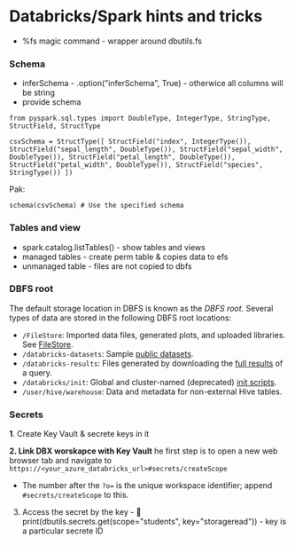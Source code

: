 # Databricks/Spark hints and tricks

* %fs magic command - wrapper around dbutils.fs 

### Schema

* inferSchema - .option\("inferSchema", True\) - otherwice all columns will be string
* provide schema 

`from pyspark.sql.types import DoubleType, IntegerType, StringType, StructField, StructType`

`csvSchema = StructType([ StructField("index", IntegerType()), StructField("sepal_length", DoubleType()), StructField("sepal_width", DoubleType()), StructField("petal_length", DoubleType()), StructField("petal_width", DoubleType()), StructField("species", StringType()) ])`

Pak:

`schema(csvSchema) # Use the specified schema`

### Tables and view

* spark.catalog.listTables\(\) - show tables and views 
* managed tables - create perm table & copies data to efs
* unmanaged table - files are not copied to dbfs 

### DBFS root

The default storage location in DBFS is known as the _DBFS root_. Several types of data are stored in the following DBFS root locations:

* `/FileStore`: Imported data files, generated plots, and uploaded libraries. See [FileStore](https://docs.databricks.com/data/filestore.html#filestore).
* `/databricks-datasets`: Sample [public datasets](https://docs.databricks.com/data/databricks-datasets.html#databricks-datasets).
* `/databricks-results`: Files generated by downloading the [full results](https://docs.databricks.com/notebooks/notebooks-use.html#download-full-results) of a query.
* `/databricks/init`: Global and cluster-named \(deprecated\) [init scripts](https://docs.databricks.com/clusters/init-scripts.html).
* `/user/hive/warehouse`: Data and metadata for non-external Hive tables.

### Secrets

**1**. Create Key Vault & secrete keys in it

**2. Link DBX worskapce with Key Vault** he first step is to open a new web browser tab and navigate to `https://<your_azure_databricks_url>#secrets/createScope`

* The number after the `?o=` is the unique workspace identifier; append `#secrets/createScope` to this.

3. Access the secret by the key - 🔑  print\(dbutils.secrets.get\(scope="students", key="storageread"\)\) - key is a particular secrete ID 

